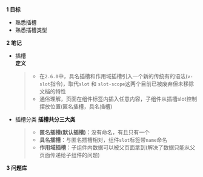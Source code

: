 **1 目标**
* 熟悉插槽
* 熟悉插槽类型

**2 笔记**
* 插槽  
    **定义**
    > * 在`2.6.0`中，具名插槽和作用域插槽引入一个新的传统有的语法(`v-slot`指令)，取代`slot` 和 `slot-scope`这两个目前已被废弃但未移除文档的特性
    > * 通俗理解，页面在组件标签内插入任意内容，子组件从插槽slot控制摆放位置(匿名插槽，具名插槽)

* 插槽分类
    **插槽共分三大类**
    > * **匿名插槽(默认插槽)**：没有命名，有且只有一个
    > * **具名插槽**：与匿名插槽相对，组件`slot`标签带`name`命名
    > * **作用域插槽**：子组件内数据可以被父页面拿到(解决了数据只能从父页面传递给子组件的问题)

**3 问题库**